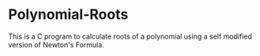 # Polynomial-Roots
This is a C program to calculate roots of a polynomial using a self modified version of Newton's Formula.
